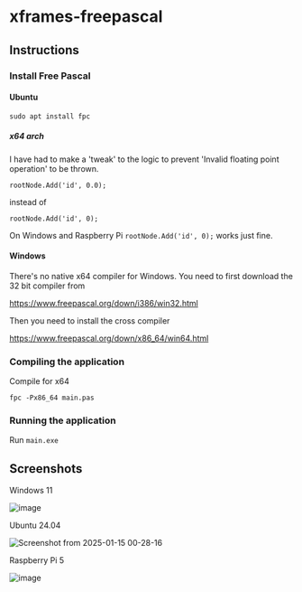 # xframes-freepascal

## Instructions

### Install Free Pascal

#### Ubuntu

`sudo apt install fpc`

##### x64 arch

I have had to make a 'tweak' to the logic to prevent 'Invalid floating point operation' to be thrown.

`rootNode.Add('id', 0.0);`

instead of

`rootNode.Add('id', 0);`

On Windows and Raspberry Pi `rootNode.Add('id', 0);` works just fine.

#### Windows

There's no native x64 compiler for Windows. You need to first download the 32 bit compiler from

https://www.freepascal.org/down/i386/win32.html

Then you need to install the cross compiler

https://www.freepascal.org/down/x86_64/win64.html

### Compiling the application

Compile for x64

`fpc -Px86_64 main.pas`

### Running the application

Run `main.exe`

## Screenshots

Windows 11

![image](https://github.com/user-attachments/assets/a962ec9b-03e0-4ff5-9335-f8e82f3cb4c6)

Ubuntu 24.04

![Screenshot from 2025-01-15 00-28-16](https://github.com/user-attachments/assets/8edaa163-ce4c-47fa-bd88-ce00fea050fa)

Raspberry Pi 5

![image](https://github.com/user-attachments/assets/d49764ab-b7a5-4f20-805d-bba23e3457ff)

